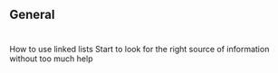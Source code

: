 ## General
#
How to use linked lists
Start to look for the right source of information without too much help
